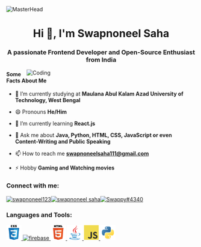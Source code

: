 ![MasterHead](https://rare-gallery.com/uploads/posts/4586066-programming-word-clouds-black-background-minimalism.jpg)
<h1 align="center">Hi 👋, I'm Swapnoneel Saha</h1>
<h3 align="center">A passionate Frontend Developer and Open-Source Enthusiast from India</h3>
<p></p>
<img align="right" alt="Coding" width="450" src="https://previews.123rf.com/images/sommersby/sommersby1908/sommersby190800173/130588066-user-with-tie-working-on-laptop-concept-illustration-of-person-with-personal-computer.jpg"></img>

<h4 align="left">Some Facts About Me</h4>

- 🔭 I’m currently studying at **Maulana Abul Kalam Azad University of Technology, West Bengal**

- 😄 Pronouns **He/Him**

- 🌱 I’m currently learning **React.js**

- 💬 Ask me about **Java, Python, HTML, CSS, JavaScript or even Content-Writing and Public Speaking**

- 📫 How to reach me **swapnoneelsaha111@gmail.com**

- ⚡ Hobby **Gaming and Watching movies**

<h3 align="left">Connect with me:</h3>
<p align="left">
<a href="https://twitter.com/swapnoneel123" target="blank"><img align="center" src="https://raw.githubusercontent.com/rahuldkjain/github-profile-readme-generator/master/src/images/icons/Social/twitter.svg" alt="swapnoneel123" height="30" width="40" /></a><a href="https://www.linkedin.com/in/swapnoneel-saha-14a3161b6" target="blank"><img align="center" src="https://raw.githubusercontent.com/rahuldkjain/github-profile-readme-generator/master/src/images/icons/Social/linked-in-alt.svg" alt="swapnoneel saha" height="30" width="40" /></a><a href="https://discord.gg/Swappy#4340" target="blank"><img align="center" src="https://raw.githubusercontent.com/rahuldkjain/github-profile-readme-generator/master/src/images/icons/Social/discord.svg" alt="Swappy#4340" height="30" width="40" /></a>
</p>

<h3 align="left">Languages and Tools:</h3>
<p align="left"> <a href="https://www.w3schools.com/css/" target="_blank" rel="noreferrer"> <img src="https://raw.githubusercontent.com/devicons/devicon/master/icons/css3/css3-original-wordmark.svg" alt="css3" width="40" height="40"/> </a> <a href="https://firebase.google.com/" target="_blank" rel="noreferrer"> <img src="https://www.vectorlogo.zone/logos/firebase/firebase-icon.svg" alt="firebase" width="40" height="40"/> </a> <a href="https://www.w3.org/html/" target="_blank" rel="noreferrer"> <img src="https://raw.githubusercontent.com/devicons/devicon/master/icons/html5/html5-original-wordmark.svg" alt="html5" width="40" height="40"/> </a> <a href="https://www.java.com" target="_blank" rel="noreferrer"> <img src="https://raw.githubusercontent.com/devicons/devicon/master/icons/java/java-original.svg" alt="java" width="40" height="40"/> </a> <a href="https://developer.mozilla.org/en-US/docs/Web/JavaScript" target="_blank" rel="noreferrer"> <img src="https://raw.githubusercontent.com/devicons/devicon/master/icons/javascript/javascript-original.svg" alt="javascript" width="40" height="40"/> </a> <a href="https://www.python.org" target="_blank" rel="noreferrer"> <img src="https://raw.githubusercontent.com/devicons/devicon/master/icons/python/python-original.svg" alt="python" width="40" height="40"/> </a> </p>
